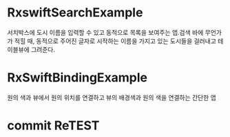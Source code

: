 # RxswiftSearchExample
서치박스에 도시 이름을 입력할 수 있고 동적으로 목록을 보여주는 앱.검색 바에 무언가가 적힐 때, 동적으로
주어진 글자로 시작하는 이름을 가지고 있는 도시들을 걸러내고 테이블뷰에 그려준다.
# RxSwiftBindingExample
원의 색과 뷰에서 원의 위치를 연결하고 뷰의 배경색과 원의 색을 연결하는 간단한 앱

# commit ReTEST
